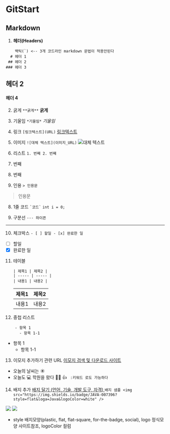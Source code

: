 # GitStart
## Markdown
1. **헤더(Headers)**
```
    백틱(`) <-- 3개 코드라인 markdown 문법이 적용안된다
  # 헤더 1
 ## 헤더 2
### 헤더 3
```
## 헤더 2
#### 헤더 4

2. 굵게
``` **굵게** ```
**굵게**

3. 기울임
``` *기울임* ```
*기울임*

4. 링크
```[링크텍스트](URL)```
[링크텍스트](URL)

5. 이미지
```![대체 텍스트](이미지_URL)```
![대체 텍스트](이미지_URL)

6. 리스트
``` 1. 번째 2. 번째 ```
  1. 번째
  2. 번째

7. 인용
``` > 인용문 ```
> 인용문
> 
8. 1줄 코드
``` `코드` ```
`int i = 0; `

9. 구분선
``` --- 하이픈 ```
---

10. 체크박스
``` - [ ] 할일 - [x] 완료한 일 ```

- [ ] 할일
- [x] 완료한 일

11. 테이블
    ```
    | 제목1 | 제목2 |
    | ----- | ----- |
    | 내용1 | 내용2 |
    ```
    | 제목1 | 제목2 |
    | ----- | ----- |
    | 내용1 | 내용2 |

12.  중첩 리스트
```
    - 항목 1
      - 항목 1-1
```
- 항목 1
  - 항목 1-1 

13. 이모지 추가하기 관련 URL
[이모지 검색 및 다운로드 사이트](https://emojipedia.org/)
- 오늘의 날씨는 ☀️
- 오늘도 💻 학원을 왔다
👩‍💻 👍
``` :키워드 로도 가능하다```

14. 배지 추가
[배지 달기 (언어, 기술, 개발 도구, 자격) ](https://simpleicons.org)
``` 배지 샘플 <img src="https://img.shields.io/badge/JAVA-007396?style=flat&loga=Java&logoColor=white" /> ```
<img src="https://img.shields.io/badge/JAVA-007396?style=flat&logo=Java&logoColor=white" />
<img src="https://img.shields.io/badge/javascript-F7DF1E?style=flat&logo=javascript&logoColor=black" />



- style 배지모양(plastic, flat, flat-square, for-the-badge, social), logo 정식모양 사이트참조, logoColor 컬럼
